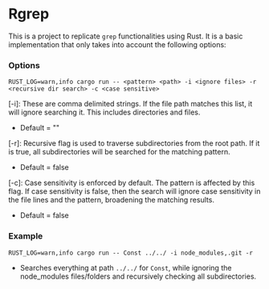 # Rgrep

This is a project to replicate `grep` functionalities using Rust. It is a basic implementation that only takes into account the following options:

### Options

`RUST_LOG=warn,info cargo run -- <pattern> <path> -i <ignore files> -r <recursive dir search> -c <case sensitive>`

[-i]: These are comma delimited strings. If the file path matches this list, it will ignore searching it. This includes directories and files.

- Default = ""

[-r]: Recursive flag is used to traverse subdirectories from the root path. If it is true, all subdirectories will be searched for the matching pattern.

- Default = false

[-c]: Case sensitivity is enforced by default. The pattern is affected by this flag. If case sensitivity is false, then the search will ignore case sensitivity in the file lines and the pattern, broadening the matching results.

- Default = false

### Example

`RUST_LOG=warn,info cargo run -- Const ../../ -i node_modules,.git -r`

- Searches everything at path `../../` for `Const`, while ignoring the node_modules files/folders and recursively checking all subdirectories.
